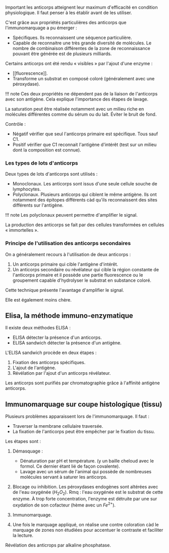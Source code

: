 Important les anticorps atteignent leur maximum d'efficacité en condition physiologique. Il faut penser à les établir avant de les utiliser.

C'est grâce aux propriétés particulières des anticorps que l'immunomarquage a pu émerger :

* Spécifiques. Ils reconnaissent une séquence particulière.
* Capable de reconnaitre une très grande diversité de molécules. Le nombre de combinaison différentes de la zone de reconnaissance pouvant être générée est de plusieurs milliards.

Certains anticorps ont été rendu « visibles » par l'ajout d'une enzyme :

* [[fluorescence]].
* Transforme un substrat en composé coloré (généralement avec une péroxydase).

!!! note
    Ces deux propriétés ne dépendent pas de la liaison de l'anticorps avec son antigène. Cela explique l'importance des étapes de lavage.

La saturation peut être réalisée notamment avec un milieu riche en molécules différentes comme du sérum ou du lait. Éviter le bruit de fond.

Contrôle :

* Négatif vérifier que seul l'anticorps primaire est spécifique. Tous sauf C1.
* Positif vérifier que C1 reconnait l'antigène d'intérêt (test sur un milieu dont la composition est connue).

### Les types de lots d'anticorps

Deux types de lots d'anticorps sont utilisés :

* Monoclonaux. Les anticorps sont issus d'une seule cellule souche de lymphocytes.
* Polyclonaux. Plusieurs anticorps qui ciblent le même antigène. Ils ont notamment des épitopes différents càd qu'ils reconnaissent des sites différents sur l'antigène.

!!! note
    Les polyclonaux peuvent permettre d'amplifier le signal.

La production des anticorps se fait par des cellules transformées en cellules « immortelles ».

### Principe de l'utilisation des anticorps secondaires

On a généralement recours à l'utilisation de deux anticorps :

1. Un anticorps primaire qui cible l'antigène d'intérêt.
2. Un anticorps secondaire ou révélateur qui cible la région constante de l'anticorps primaire et il possède une partie fluorescence ou le groupement capable d'hydrolyser le substrat en substance coloré.

Cette technique présente l'avantage d'amplifier le signal.

Elle est également moins chère.

## Elisa, la méthode immuno-enzymatique

Il existe deux méthodes ELISA :

* ELISA détecter la présence d'un anticorps.
* ELISA sandwich détecter la présence d'un antigène.

L'ELISA sandwich procède en deux étapes :

1. Fixation des anticorps spécifiques.
2. L'ajout de l'antigène.
3. Révélation par l'ajout d'un anticorps révélateur.

Les anticorps sont purifiés par chromatographie grâce à l'affinité antigène anticorps.

## Immunomarquage sur coupe histologique (tissu)

Plusieurs problèmes apparaissent lors de l'immunomarquage. Il faut : 

* Traverser la membrane cellulaire traversée.
* La fixation de l'anticorps peut être empêcher par le fixation du tissu.

Les étapes sont :

1. Démasquage :

    * Dénaturation par pH et température. (y un baille cheloud avec le formol. Ce dernier étant lié de façon covalente).
    * Lavage avec un sérum de l'animal qui possède de nombreuses molécules servant à saturer les anticorps.

2. Blocage ou inhibition. Les péroxydases endogènes sont altérées avec de l'eau oxygénée ($H_2O_2$). Rmq : l'eau oxygénée est le substrat de cette enzyme. À trop forte concentration, l'enzyme est détruite par une sur oxydation de son cofacteur (hème avec un $Fe^{2+}$).

3. Immunomarquage.

4. Une fois le marquage appliqué, on réalise une contre coloration càd le marquage de zones non étudiées pour accentuer le contraste et faciliter la lecture.

Révélation des anticrops par alkaline phosphatase.